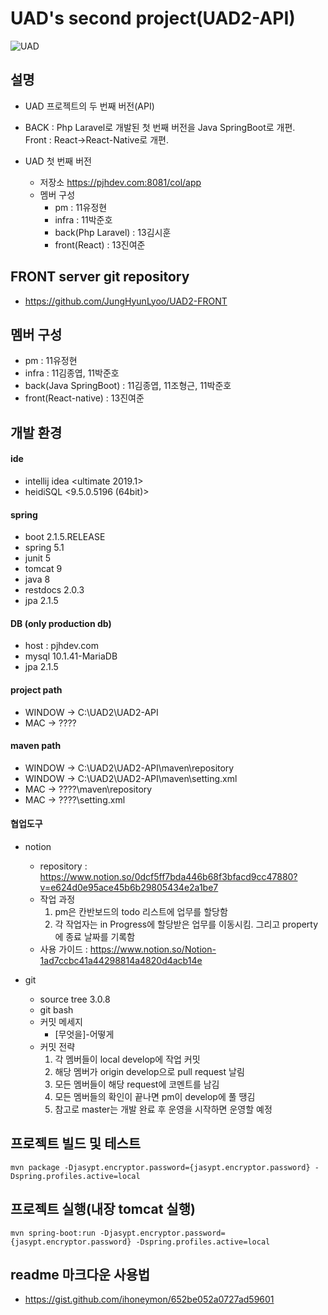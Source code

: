 UAD's second project(UAD2-API)
====
![UAD](https://user-images.githubusercontent.com/47667821/64473706-fb272880-d1a4-11e9-88a8-9fbfbb133038.png)

설명
----
- UAD 프로젝트의 두 번째 버전(API)
 
- BACK : Php Laravel로 개발된 첫 번째 버전을 Java SpringBoot로 개편. 
<br>Front : React->React-Native로 개편.
    
- UAD 첫 번째 버전    
    - 저장소
        https://pjhdev.com:8081/col/app
    - 멤버 구성 
        - pm : 11유정현
        - infra : 11박준호 
        - back(Php Laravel) : 13김시훈
        - front(React) : 13진여준

FRONT server git repository
----
- https://github.com/JungHyunLyoo/UAD2-FRONT


멤버 구성
----
- pm : 11유정현
- infra : 11김종엽, 11박준호 
- back(Java SpringBoot) : 11김종엽, 11조형근, 11박준호
- front(React-native) : 13진여준

개발 환경
----
#### ide
- intellij idea <ultimate 2019.1>
- heidiSQL <9.5.0.5196 (64bit)>
#### spring
- boot 2.1.5.RELEASE
- spring 5.1
- junit 5
- tomcat 9
- java 8
- restdocs 2.0.3
- jpa 2.1.5
#### DB (only production db)
- host : pjhdev.com
- mysql 10.1.41-MariaDB
- jpa 2.1.5
#### project path
- WINDOW -> C:\UAD2\UAD2-API
- MAC -> ????
#### maven path
- WINDOW -> C:\UAD2\UAD2-API\maven\repository
- WINDOW -> C:\UAD2\UAD2-API\maven\setting.xml
- MAC -> ????\maven\repository
- MAC -> ????\setting.xml
#### 협업도구
- notion
    - repository : https://www.notion.so/0dcf5ff7bda446b68f3bfacd9cc47880?v=e624d0e95ace45b6b29805434e2a1be7
    - 작업 과정
        1. pm은 칸반보드의 todo 리스트에 업무를 할당함
        2. 각 작업자는 in Progress에 할당받은 업무를 이동시킴. 그리고 property에 종료 날짜를 기록함
    - 사용 가이드 : https://www.notion.so/Notion-1ad7ccbc41a44298814a4820d4acb14e
    
- git
    - source tree 3.0.8
    - git bash
    - 커밋 메세지
        - [무엇을]-어떻게
    - 커밋 전략
        1. 각 멤버들이 local develop에 작업 커밋
        2. 해당 멤버가 origin develop으로 pull request 날림
        3. 모든 멤버들이 해당 request에 코멘트를 남김
        4. 모든 멤버들의 확인이 끝나면 pm이 develop에 풀 땡김
        5. 참고로 master는 개발 완료 후 운영을 시작하면 운영할 예정
                    
프로젝트 빌드 및 테스트
----
    mvn package -Djasypt.encryptor.password={jasypt.encryptor.password} -Dspring.profiles.active=local
                    
프로젝트 실행(내장 tomcat 실행)
----
    mvn spring-boot:run -Djasypt.encryptor.password={jasypt.encryptor.password} -Dspring.profiles.active=local
 
readme 마크다운 사용법
----
- https://gist.github.com/ihoneymon/652be052a0727ad59601
